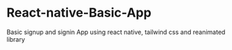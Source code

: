 # React-native-Basic-App
Basic signup and signin App using react native, tailwind css and reanimated library
